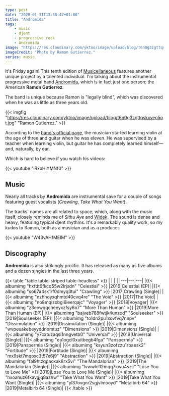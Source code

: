 ```yaml
---
type: post
date: "2020-01-31T13:38:47+01:00"
title: "Andromida"
tags:
    - music
    - djent
    - progressive rock
    - Andromida
image: "https://res.cloudinary.com/yktoo/image/upload/blog/t6n0g3zgttqskxveo5ot.jpg"
imageCredit: "Photo by Ramon Gutierrez."
series: music
---
```


It's Friday again! This tenth edition of [Musicellaneous](/series/music) features another unique project by a talented individual. I'm talking about the instrumental progressive metal band [Andromida](https://andromidaofficial.com/), which is in fact just one person: the American **Ramon Gutierrez**.

The band is unique because Ramon is "legally blind", which was discovered when he was as little as three years old.

<!--more-->

{{< imgfig "https://res.cloudinary.com/yktoo/image/upload/blog/t6n0g3zgttqskxveo5ot.jpg" "Ramon Gutierrez." >}}

According to the [band's official page](https://andromidaofficial.com/), the musician started learning violin at the age of three and guitar when he was eleven. He was supervised by a teacher when learning violin, but guitar he has completely learned himself—and, naturally, by ear.

Which is hard to believe if you watch his videos:

{{< youtube "iRxoHiYMNf0" >}}

## Music

Nearly all tracks by **Andromida** are instrumental save for a couple of songs featuring guest vocalists (*Crawling*, *Take What You Want*).

The tracks' names are all related to space, which, along with the music itself, closely reminds me of *Sithu Aye* and [Widek](0673). The sound is dense and heavy, featuring typical djent rhythms. It's a remarkably quality work, so my kudos to Ramon, both as a musician and as a producer.

{{< youtube "W43vAHfMEIM" >}}

## Discography

**Andromida** is also strikingly prolific. It has released as many as five albums and a dozen singles in the last three years.

{{< table "table table-striped table-headless" >}}
|   |   |   |
|---|---|---|
|{{< albumimg "hxfdt9fkcq55w2lrjxdn" "Celestial" >}}          |2016|Celestial (EP)|
|{{< albumimg "so67a4sk1rf0dmyq3tui" "Crawling" >}}           |2017|Crawling (Single)|
|{{< albumimg "nzhhoyxqhmtd40cvq4re" "The Void" >}}           |2017|The Void|
|{{< albumimg "no8mqizxbgi6ieerqajc" "Voyager" >}}            |2018|Voyager|
|{{< albumimg "z3eowqqcheeyxzfsy6o7" "More Than Human" >}}    |2019|More Than Human (EP)|
|{{< albumimg "bajveb788fwtjk4unzod" "Soulseeker" >}}         |2019|Soulseeker (EP)|
|{{< albumimg "to1dn2pu1xovfvq7nnpv" "Dissimulation" >}}      |2019|Dissimulation (Single)|
|{{< albumimg "wvpeuakebeyyddnomtuz" "Dimensions" >}}         |2019|Dimensions (Single)|
|{{< albumimg "y7cxtuzaqsi1nngvetb0" "Universal" >}}          |2019|Universal (Single)|
|{{< albumimg "ea1ogcl0xuitbegb4fga" "Panspermia" >}}         |2019|Panspermia (Single)|
|{{< albumimg "ksyun3zofzzu1rbaesk2" "Fortitude" >}}          |2019|Fortitude (Single)|
|{{< albumimg "mx9skt7mqoxc3t57e6j9" "Abstraction" >}}        |2019|Abstraction (Single)|
|{{< albumimg "fal9htzqpaoxak8rx5vi" "The Mandalorian" >}}    |2019|The Mandalorian (Single)|
|{{< albumimg "lvwwlcfl2mqq7kwu4szc" "Lose You to Love Me" >}}|2019|Lose You to Love Me (Single)|
|{{< albumimg "hxoahuz6fkavgjq8azhw" "Take What You Want" >}} |2019|Take What You Want (Single)|
|{{< albumimg "yl37ovgnr2sgjvlmooyd" "Metalbirb 64" >}}       |2019|Metalbirb 64 (Single)|
{{< /table >}}

